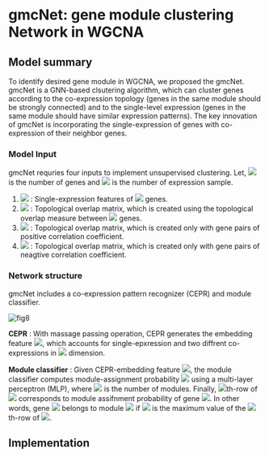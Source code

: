 # gmcNet: gene module clustering Network in WGCNA

## Model summary

To identify desired gene module in WGCNA, we proposed the gmcNet. gmcNet is a GNN-based clsutering algorithm, which can cluster genes according to the co-expression topology (genes in the same module should be strongly connected) and to the single-level expression (genes in the same module should have similar expression patterns). The key innovation of gmcNet is incorporating the single-expression of genes with co-expression of their neighbor genes.

### Model Input
gmcNet requries four inputs to implement unsupervised clustering. Let, <img src="https://render.githubusercontent.com/render/math?math=n"> is the number of genes and <img src="https://render.githubusercontent.com/render/math?math=m"> is the number of expression sample.
1. <img src="https://render.githubusercontent.com/render/math?math=\textbf{X}\in\mathbb{R}^{n \times m}"> : Single-expression features of <img src="https://render.githubusercontent.com/render/math?math=n"> genes.
2. <img src="https://render.githubusercontent.com/render/math?math=\textbf{T}\in\mathbb{R}^{n \times n}"> : Topological overlap matrix, which is created using the topological overlap measure between <img src="https://render.githubusercontent.com/render/math?math=n"> genes.
3. <img src="https://render.githubusercontent.com/render/math?math=\textbf{T}_\textbf{p}\in\mathbb{R}^{n \times n}"> :  Topological overlap matrix, which is created only with gene pairs of positive correlation coefficient.
4. <img src="https://render.githubusercontent.com/render/math?math=\textbf{T}_\textbf{n}\in\mathbb{R}^{n \times n}"> :  Topological overlap matrix, which is created only with gene pairs of neagtive correlation coefficient.

### Network structure
gmcNet includes a co-expression pattern recognizer (CEPR) and module classifier. 

![fig8](https://user-images.githubusercontent.com/71325306/129822771-2f515fd4-00db-4de7-8b24-936298c1ca00.png)

**CEPR** : With massage passing operation, CEPR generates the embedding feature <img src="https://render.githubusercontent.com/render/math?math=\bar{\textbf{X}}\in\mathbb{R}^{n \times m'}">, which accounts for single-epxression and two diffrent co-expressions in <img src="https://render.githubusercontent.com/render/math?math=m'"> dimension. 

**Module classifier** : Given CEPR-embedding feature <img src="https://render.githubusercontent.com/render/math?math=\bar{\textbf{X}}">, the module classifier computes module-assignment probability  <img src="https://render.githubusercontent.com/render/math?math=\textbf{M}\in\mathbb{R}^{n \times k}"> using a multi-layer perceptron (MLP), where <img src="https://render.githubusercontent.com/render/math?math=k"> is the number of modules. Finally, <img src="https://render.githubusercontent.com/render/math?math=i">th-row of  <img src="https://render.githubusercontent.com/render/math?math=\textbf{M}"> corresponds to module assifnment probability of gene <img src="https://render.githubusercontent.com/render/math?math=i">. In other words, gene <img src="https://render.githubusercontent.com/render/math?math=i"> belongs to module <img src="https://render.githubusercontent.com/render/math?math=c"> if <img src="https://render.githubusercontent.com/render/math?math=\textbf{M}_{ic}"> is the maximum value of the <img src="https://render.githubusercontent.com/render/math?math=i">th-row of <img src="https://render.githubusercontent.com/render/math?math=\textbf{M}">.

## Implementation

